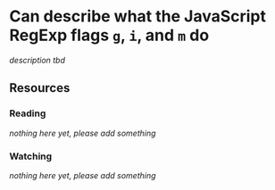 # Can describe what the JavaScript RegExp flags `g`, `i`, and `m` do

_description tbd_

## Resources

### Reading

_nothing here yet, please add something_

### Watching

_nothing here yet, please add something_
